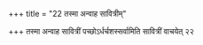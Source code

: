 +++
title = "22 तस्मा अन्वाह सावित्रीम्"

+++
तस्मा अन्वाह सावित्रीं पच्छोऽर्धर्चशस्सर्वामिति सावित्रीं वाचयेत् २२